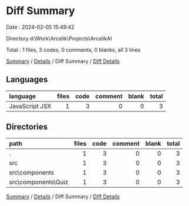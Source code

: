# Diff Summary

Date : 2024-02-05 15:49:42

Directory d:\\Work\\Arcelik\\Projects\\ArcelikAI

Total : 1 files,  3 codes, 0 comments, 0 blanks, all 3 lines

[Summary](results.md) / [Details](details.md) / Diff Summary / [Diff Details](diff-details.md)

## Languages
| language | files | code | comment | blank | total |
| :--- | ---: | ---: | ---: | ---: | ---: |
| JavaScript JSX | 1 | 3 | 0 | 0 | 3 |

## Directories
| path | files | code | comment | blank | total |
| :--- | ---: | ---: | ---: | ---: | ---: |
| . | 1 | 3 | 0 | 0 | 3 |
| src | 1 | 3 | 0 | 0 | 3 |
| src\\components | 1 | 3 | 0 | 0 | 3 |
| src\\components\\Quiz | 1 | 3 | 0 | 0 | 3 |

[Summary](results.md) / [Details](details.md) / Diff Summary / [Diff Details](diff-details.md)